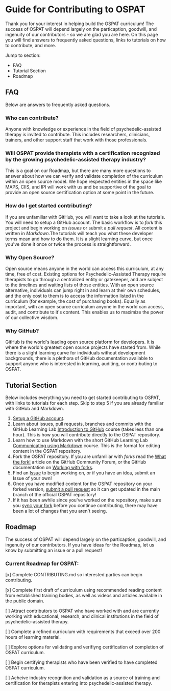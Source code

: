 # Guide for Contributing to OSPAT
Thank you for your interest in helping build the OSPAT curriculum! The success of OSPAT will depend largely on the particaption, goodwill, and ingenuity of our contributors - so we are glad you are here. On this page you will find answers to frequently asked questions, links to tutorials on how to contribute, and more.

Jump to section:
- FAQ
- Tutorial Section
- Roadmap


## FAQ
Below are answers to frequently asked questions.

### Who can contribute?
Anyone with knowledge or experience in the field of psychedelic-assisted therapy is invited to contribute. This includes researchers, clinicians, trainers, and other support staff that work with those professionals.

### Will OSPAT provide therapists with a certification recognized by the growing psychedelic-assisted therapy industry?
This is a goal on our Roadmap, but there are many more questions to answer about how we can verify and validate completion of the curriculum within an open source model. We hope respected entities in the space like MAPS, CIIS, and IPI will work with us and be supportive of the goal to provide an open source certification option at some point in the future. 

### How do I get started contributing?
If you are unfamiliar with GitHub, you will want to take a look at the tutorials. You will need to setup a GitHub account. The basic workflow is to _fork_ this project and begin working on _issues_ or submit a _pull request_. All content is written in _Markdown_.The tutorials will teach you what these developer terms mean and how to do them. It is a slight learning curve, but once you've done it once or twice the process is straightforward.

### Why Open Source?
Open source means anyone in the world can access this curriculum, at any time, free of cost. Existing options for Psychedelic-Assisted Therapy require therapists to go through a centralized entity or gatekeeper, and are subject to the timelines and waiting lists of those entities. With an open source alternative, individuals can jump right in and learn at their own schedules, and the only cost to them is to access the information listed in the curriculum (for example, the cost of purchasing books). Equally as important, with an open source curriculum anyone in the world can access, audit, and contribute to it's content. This enables us to maximize the power of our collective wisdom.

### Why GitHub?
GitHub is the world's leading open source platform for developers. It is where the world's greatest open source projects have started from. While there is a slight learning curve for individuals without development backgrounds, there is a plethora of GitHub documentation available to support anyone who is interested in learning, auditing, or contributing to OSPAT.

## Tutorial Section
Below includes everything you need to get started contributing to OSPAT, with links to tutorials for each step. Skip to step 5 if you are already familiar with GitHub and Markdown.

1. [Setup a GitHub account](https://docs.github.com/en/get-started/onboarding/getting-started-with-your-github-account).
2. Learn about issues, pull requests, branches and commits with the GitHub Learning Lab [Introduction to GitHub](https://lab.github.com/githubtraining/introduction-to-github) course (takes less than one hour). This is how you will contribute directly to the OSPAT repository.
3. Learn how to use Markdown with the short GitHub Learning Lab [Communicating using Markdown](https://lab.github.com/githubtraining/communicating-using-markdown) course. This is the format for editing content in the OSPAT repository.
4. Fork the OSPAT repository. If you are unfamiliar with _forks_ read the [What the fork!](https://github.community/t/what-the-fork/10187) article on the GitHub Community Forum, or the GitHub documentation on [Working with forks](https://docs.github.com/en/pull-requests/collaborating-with-pull-requests/working-with-forks).
5. Find an [Issue](https://github.com/unshakenme/OSPAT/issues) to begin working on, or if you have an idea, submit an Issue of your own!
6. Once you have modified content for the OSPAT repository on your forked version, [submit a pull request](https://docs.github.com/en/pull-requests/collaborating-with-pull-requests/proposing-changes-to-your-work-with-pull-requests/creating-a-pull-request-from-a-fork) so it can get updated in the main branch of the official OSPAT repository!
7. If it has been awhile since you've worked on the repository, make sure you [sync your fork](https://docs.github.com/en/pull-requests/collaborating-with-pull-requests/working-with-forks/syncing-a-fork) before you continue contributing, there may have been a lot of changes that you aren't seeing.

## Roadmap
The success of OSPAT will depend largely on the particaption, goodwill, and ingenuity of our contributors. If you have ideas for the Roadmap, let us know by submitting an issue or a pull request!

### Current Roadmap for OSPAT:
[x] Complete CONTRIBUTING.md so interested parties can begin contributing.

[x] Complete first draft of curriculum using recommended reading content from established training bodies, as well as videos and articles available in the public domain.

[ ] Attract contributors to OSPAT who have worked with and are currently working with educational, research, and clinical institutions in the field of psychedelic-assisted therapy.

[ ] Complete a refined curriculum with requirements that exceed over 200 hours of learning material.

[ ] Explore options for validating and verifiyng certification of completion of OSPAT curriculum.

[ ] Begin certifying therapists who have been verified to have completed OSPAT curriculum.

[ ] Acheive industry recognition and validation as a source of training and certification for therapists entering into psychedelic-assisted therapy.

